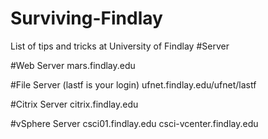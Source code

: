 # Surviving-Findlay
List of tips and tricks at University of Findlay
#Server

#Web Server
mars.findlay.edu

#File Server (lastf is your login)
ufnet.findlay.edu/ufnet/lastf

#Citrix Server
citrix.findlay.edu

#vSphere Server
csci01.findlay.edu
csci-vcenter.findlay.edu
